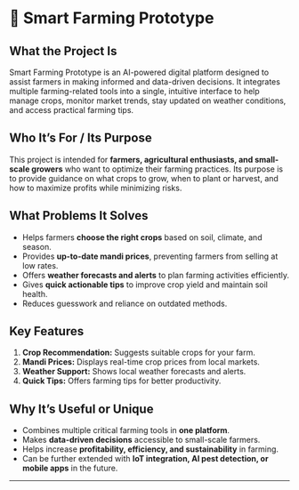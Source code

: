# 🌱 Smart Farming Prototype

## What the Project Is
Smart Farming Prototype is an AI-powered digital platform designed to assist farmers in making informed and data-driven decisions. It integrates multiple farming-related tools into a single, intuitive interface to help manage crops, monitor market trends, stay updated on weather conditions, and access practical farming tips.

## Who It’s For / Its Purpose
This project is intended for **farmers, agricultural enthusiasts, and small-scale growers** who want to optimize their farming practices. Its purpose is to provide guidance on what crops to grow, when to plant or harvest, and how to maximize profits while minimizing risks.

## What Problems It Solves
- Helps farmers **choose the right crops** based on soil, climate, and season.  
- Provides **up-to-date mandi prices**, preventing farmers from selling at low rates.  
- Offers **weather forecasts and alerts** to plan farming activities efficiently.  
- Gives **quick actionable tips** to improve crop yield and maintain soil health.  
- Reduces guesswork and reliance on outdated methods.

## Key Features
1. **Crop Recommendation:** Suggests suitable crops for your farm.  
2. **Mandi Prices:** Displays real-time crop prices from local markets.  
3. **Weather Support:** Shows local weather forecasts and alerts.  
4. **Quick Tips:** Offers farming tips for better productivity.  

## Why It’s Useful or Unique
- Combines multiple critical farming tools in **one platform**.  
- Makes **data-driven decisions** accessible to small-scale farmers.  
- Helps increase **profitability, efficiency, and sustainability** in farming.  
- Can be further extended with **IoT integration, AI pest detection, or mobile apps** in the future.

---

## 


